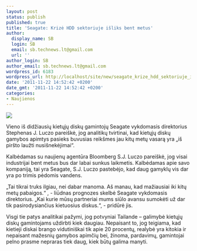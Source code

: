 ```yaml
---
layout: post
status: publish
published: true
title: 'Seagate: Krizė HDD sektoriuje išliks bent metus'
author:
  display_name: SB
  login: SB
  email: sb.technews.lt@gmail.com
  url: ''
author_login: SB
author_email: sb.technews.lt@gmail.com
wordpress_id: 6183
wordpress_url: http://localhost/site/new/seagate_krize_hdd_sektoriuje_isliks_bent_metus/
date: '2011-11-22 14:52:42 +0200'
date_gmt: '2011-11-22 14:52:42 +0200'
categories:
- Naujienos
---
```

<div class="imgright"><img src="http://technews.lt/upload/Seagate_notebook_drive_01.jpg"  /></div>
<p>Vieno iš didžiausių kietųjų diskų gamintojų Seagate vykdomasis direktorius Stephenas J. Luczo pareiškė, jog analitikų tvirtinai, kad kietųjų diskų gamybos apimtys pasieks buvusias reikšmes jau kitų metų vasarą yra „iš piršto laužti nusišnekėjimai“.</p>
<p>Kalbėdamas su naujienų agentūra Bloomberg S.J. Luczo pareiškė, jog visai industrijai bent metus bus dar labai sunkus laikmetis. Kalbėdamas apie savo kompaniją, tai yra Seagate, S.J. Luczo pastebėjo, kad daug gamyklų vis dar yra po trimis pėdomis vandens.</p>
<p>„Tai tikrai truks ilgiau, nei dabar manoma. Aš manau, kad mažiausiai iki kitų metų pabaigos.“ , - liūdnas prognozes skelbė Seagate vykdomasis direktorius. „Kai kurie mūsų partneriai mums siūlo avansu sumokėti už dar tik pasirodysiančius kietuosius diskus.“, - pridūrė jis.</p>
<p>Visgi tie patys analitikai pažymi, jog potvyniai Tailande – galimybė kietųjų diskų gamintojams uždirbti kiek daugiau. Nepaisant to, jog teigiama, kad kietieji diskai brango vidutiniškai tik apie 20 procentų, realybė yra kitokia ir nepaisant mažesnių gamybos apimčių bei, žinoma, pardavimų, gamintojai pelno prasme nepraras tiek daug, kiek būtų galima manyti.<br /></p>
